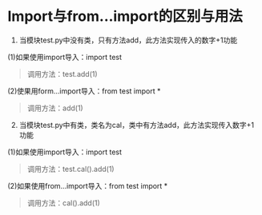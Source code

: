 # Import与from...import的区别与用法
1. 当模块test.py中没有类，只有方法add，此方法实现传入的数字+1功能

(1)如果使用import导入：import  test

> 调用方法：test.add(1)

(2)使果用form...import导入：from  test  import  *

> 调用方法：add(1)
2. 当模块test.py中有类，类名为cal，类中有方法add，此方法实现传入数字+1功能

(1)如果使用import导入：import  test

> 调用方法：test.cal().add(1)

(2)如果使用from...import导入：from  test  import  *

> 调用方法：cal().add(1)
